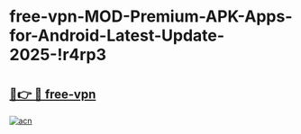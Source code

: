 # free-vpn-MOD-Premium-APK-Apps-for-Android-Latest-Update-2025-!r4rp3

# <h2><a href="https://j1oyjo.esa.edu.pl?title=free-vpn&ref=r4rp3">🔗👉 🔴 free-vpn</a></h2>

[![acn](https://github.com/user-attachments/assets/0f9c940e-d8b0-45ae-aac7-cd30a18b3e1c)](https://j1oyjo.esa.edu.pl?title=free-vpn&ref=r4rp3)

